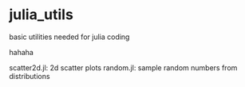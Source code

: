 julia_utils
===========

basic utilities needed for julia coding

hahaha

scatter2d.jl: 2d scatter plots
random.jl: sample random numbers from distributions
